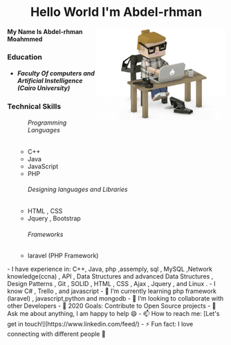 
 <h1 align="center" color="red">Hello World I'm Abdel-rhman </h1>  
 <img align="right" alt="GIF" width="300px" src="https://raw.githubusercontent.com/Kushal997-das/Kushal997-das/master/Profile%20generator/giphy.webp" style="max-width:100%;"> 
  <h4 algin="left">
     My Name Is Abdel-rhman Moahmmed 
  </h4>
  <h3>
     Education
  </h3>
      <ul>
         <li>
          <h5>Faculty Of computers and Artificial Instelligence (Cairo University)</h5>
         </li>
      </ul>
      <h3>Technical Skills</h3>
     <ul>
         <ul>
          <h6>Programming Languages</h6>
            <li>
              C++
           </li>
          <li>
            Java
         </li>
        <li>
          JavaScript
       </li>
      <li>
         PHP
      </li>
    </ul>
     <ul>
      <h6>Designing languages and Libraries</h6>
      <li>
         HTML , CSS
      <li>
         Jquery , Bootstrap
      </li>
      </li>
     </ul>
     <ul>
      <h6>Frameworks</h6>
      <li>
       laravel (PHP Framework) 
     </li>
    </ul>
     </ul>
-  I have experience in: C++, Java, php ,assemply, sql , MySQL ,Network knowledge(ccna) , API , Data Structures and advanced Data Structures , Design Patterns , Git , SOLID ,
    HTML , CSS , Ajax , Jquery , and Linux .
- I know C# , Trello , and javascript
- 🌱 I’m currently learning php framework (laravel) , javascript,python and mongodb
- 👯 I’m looking to collaborate with other Developers
- 🥅 2020 Goals: Contribute to Open Source projects
- 💬 Ask me about anything, I am happy to help 😄
- 📫 How to reach me: [Let's get in touch!](https://www.linkedin.com/feed/) 
- ⚡ Fun fact: I love connecting with different people 🙌
